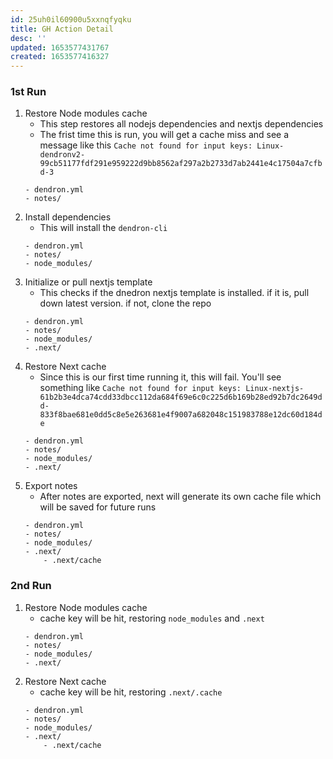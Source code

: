 ```yaml
---
id: 25uh0il60900u5xxnqfyqku
title: GH Action Detail
desc: ''
updated: 1653577431767
created: 1653577416327
---
```


### 1st Run
1. Restore Node modules cache
    - This step restores all nodejs dependencies and nextjs dependencies 
    - The frist time this is run, you will get a cache miss and see a message like this `Cache not found for input keys: Linux-dendronv2-99cb51177fdf291e959222d9bb8562af297a2b2733d7ab2441e4c17504a7cfbd-3`
    ```
    - dendron.yml
    - notes/
    ```
1. Install dependencies
    - This will install the `dendron-cli`
    ```
    - dendron.yml
    - notes/
    - node_modules/
    ```
1. Initialize or pull nextjs template
    - This checks if the dnedron nextjs template is installed. if it is, pull down latest version. if not, clone the repo
    ```
    - dendron.yml
    - notes/
    - node_modules/
    - .next/
    ```
1. Restore Next cache
    - Since this is our first time running it, this will fail. You'll see something like `Cache not found for input keys: Linux-nextjs-61b2b3e4dca74cdd33dbcc112da684f69e6c0c225d6b169b28ed92b7dc2649dd-833f8bae681e0dd5c8e5e263681e4f9007a682048c151983788e12dc60d184de`
    ```
    - dendron.yml
    - notes/
    - node_modules/
    - .next/
    ```
1. Export notes
    - After notes are exported, next will generate its own cache file which will be saved for future runs
    ```
    - dendron.yml
    - notes/
    - node_modules/
    - .next/
        - .next/cache
    ```
### 2nd Run
1. Restore Node modules cache
    - cache key will be hit, restoring `node_modules` and `.next`
    ```
    - dendron.yml
    - notes/
    - node_modules/
    - .next/
    ```
1. Restore Next cache
    - cache key will be hit, restoring `.next/.cache`
    ```
    - dendron.yml
    - notes/
    - node_modules/
    - .next/
        - .next/cache
    ```

